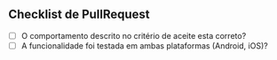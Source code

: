 ## Checklist de PullRequest

- [ ] O comportamento descrito no critério de aceite esta correto?
- [ ] A funcionalidade foi testada em ambas plataformas (Android, iOS)?